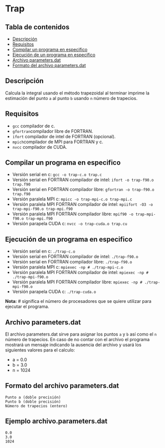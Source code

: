 # Trap

## Tabla de contenidos

  - [Descripción](#descripci%C3%B3n)
  - [Requisitos](#requisitos)
  - [Compilar un programa en especifico](#compilar-un-programa-en-especifico)
  - [Ejecución de un programa en especifico](#ejecuci%C3%B3n-de-un-programa-en-especifico)
  - [Archivo parameters.dat](#archivo-parametersdat)
  - [Formato del archivo parameters.dat](#formato-del-archivo-parametersdat)

## Descripción

Calcula la integral usando el método trapezoidal al terminar imprime la estimación del punto `a` al punto `b` usando `n` número de trapecios.

## Requisitos

* `gcc` compilador de c.
* `gfortran`compilador libre de FORTRAN.
* `ifort` compilador de intel de FORTRAN (opcional).
* `mpich`compilador de MPI para FORTRAN y c.
* `nvcc` compilador de CUDA.

## Compilar un programa en especifico

- Versión serial en c: `gcc -o trap-c.o trap.c`
- Versión serial en FORTRAN compilador de intel: `ifort -o trap-f90.o trap.f90`
- Versión serial en FORTRAN compilador libre: `gfortran -o trap-f90.o trap.f90`
- Versión paralela MPI c: `mpicc -o trap-mpi-c.o trap-mpi.c`
- Versión paralela MPI FORTRAN compilador de intel: `mpiifort -O3 -o trap-mpi-f90.o trap-mpi.f90`
- Versión paralela MPI FORTRAN compilador libre: `mpif90 -o trap-mpi-f90.o trap-mpi.f90`
- Versión parapela CUDA c: `nvcc -o trap-cuda.o trap.cu`

## Ejecución de un programa en especifico

- Versión serial en c: `./trap-c.o`
- Versión serial en FORTRAN compilador de intel: `./trap-f90.o`
- Versión serial en FORTRAN compilador libre: `./trap-f90.o`
- Versión paralela MPI c: `mpiexec -np # ./trap-mpi-c.o`
- Versión paralela MPI FORTRAN compilador de intel: `mpiexec -np # ./trap-mpi-f90.o`
- Versión paralela MPI FORTRAN compilador libre: `mpiexec -np # ./trap-mpi-f90.o`
- Versión parapela CUDA c: `./trap-cuda.o`

**Nota:** # significa el número de procesadores que se quiere utilizar para ejecutar el programa.

## Archivo parameters.dat

El archivo parameters.dat sirve para asignar los puntos `a` y `b` así como el `n` número de trapecios. En caso de no contar con el archivo el programa mostrará un mensaje indicando la ausencia del archivo y usará los siguientes valores para el calculo:

* a = 0.0
* b = 3.0
* n = 1024

## Formato del archivo parameters.dat

```
Punto a (doble precisión)
Punto b (doble precisión)
Número de trapecios (entero)

```

## Ejemplo archivo.parameters.dat
```
0.0
3.0
1024
```